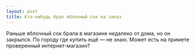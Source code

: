```yaml
---
layout: post 
title: Кто-нибудь брал яблочный сок на заказ 
--- 
```

Раньше яблочный сок брала в магазине недалеко от дома, но он закрылся. По городу где купить ещё — не знаю. Может есть на примете проверенный интернет-магазин?